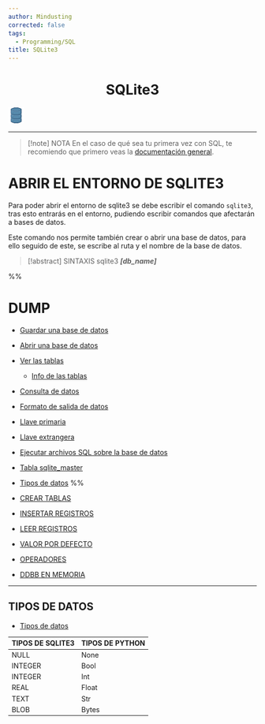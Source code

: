 ```yaml
---
author: Mindusting
corrected: false
tags:
  - Programming/SQL
title: SQLite3
---
```


<h1 style="text-align:center;">SQLite3</h1>

![#logo](../../img/db.png)

---

> [!note] NOTA
> En el caso de qué sea tu primera vez con SQL, te recomiendo que primero veas la [documentación general](../sql.md).

# ABRIR EL ENTORNO DE SQLITE3

Para poder abrir el entorno de sqlite3 se debe escribir el comando `sqlite3`, tras esto entrarás en el entorno, pudiendo escribir comandos que afectarán a bases de datos.

Este comando nos permite también crear o abrir una base de datos, para ello seguido de este, se escribe al ruta y el nombre de la base de datos.

> [!abstract] SINTAXIS
> sqlite3 ***\[db_name\]***

%%
# DUMP

- [Guardar una base de datos](SQLite3_save_db.md)
- [Abrir una base de datos](SQLite3_open_db.md)
- [Ver las tablas](SQLite3_list_tables.md)
    - [Info de las tablas](SQLite3_table_info.md)
- [Consulta de datos](SQLite3_select.md)
- [Formato de salida de datos](SQLite3_output_formats.md)
- [Llave primaria](SQLite3_primary_key.md)
- [Llave extrangera](SQLite3_foreign_key.md)
- [Ejecutar archivos SQL sobre la base de datos](SQLite3_read_sql_files.md)
- [Tabla sqlite_master](SQLite3_sqlite_master.md)
- [Tipos de datos](SQLite3_data_types.md)
%%

- [CREAR TABLAS](SQLite3_tables.md)
- [INSERTAR REGISTROS](SQLite3_insert.md)
- [LEER REGISTROS](SQLite3_select.md)
- [VALOR POR DEFECTO](SQLite3_default.md)
- [OPERADORES](SQLite3_operators.md)
- [DDBB EN MEMORIA](SQLite3_memory_ddbb.md)

---

## TIPOS DE DATOS

- [Tipos de datos](https://www.sqlite.org/datatype3.html)

| TIPOS DE SQLITE3 | TIPOS DE PYTHON |
|:---------------- |:--------------- |
| NULL             | None            |
| INTEGER          | Bool            |
| INTEGER          | Int             |
| REAL             | Float           |
| TEXT             | Str             |
| BLOB             | Bytes           |
